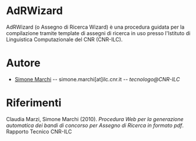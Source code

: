 # AdRWizard
AdRWizard (o Assegno di Ricerca Wizard) è una procedura guidata per la compilazione tramite template 
di assegni di ricerca in uso presso l'Istituto di Linguistica Computazionale del CNR (CNR-ILC).
# Autore
* [Simone Marchi](https://www.ilc.cnr.it/en/people/simone-marchi/) -- simone.marchi[at]ilc.cnr.it -- *tecnologo@CNR-ILC* 

# Riferimenti
 Claudia Marzi, Simone Marchi (2010). *Procedura Web per la generazione automatica dei bandi di concorso per Assegno di Ricerca in formato pdf*. Rapporto Tecnico CNR-ILC
